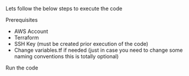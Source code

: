 
Lets follow the below steps to execute the code 

Prerequisites 
- AWS Account 
- Terraform 
- SSH Key (must be created prior execution of the code)
- Change variables.tf if needed (just in case you need to change some naming conventions this is totally optional)


Run the code 









